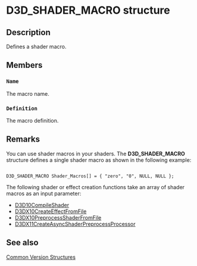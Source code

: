 # D3D_SHADER_MACRO structure

## Description

Defines a shader macro.

## Members

### `Name`

The macro name.

### `Definition`

The macro definition.

## Remarks

You can use shader macros in your shaders. The **D3D_SHADER_MACRO** structure defines a single shader macro as shown in the following example:

```

D3D_SHADER_MACRO Shader_Macros[] = { "zero", "0", NULL, NULL };

```

The following shader or effect creation functions take an array of shader macros as an input parameter:

* [D3D10CompileShader](https://learn.microsoft.com/windows/desktop/api/d3d10shader/nf-d3d10shader-d3d10compileshader)
* [D3DX10CreateEffectFromFile](https://learn.microsoft.com/windows/desktop/direct3d10/d3dx10createeffectfromfile)
* [D3DX10PreprocessShaderFromFile](https://learn.microsoft.com/windows/desktop/direct3d10/d3dx10preprocessshaderfromfile)
* [D3DX11CreateAsyncShaderPreprocessProcessor](https://learn.microsoft.com/windows/desktop/direct3d11/d3dx11createasyncshaderpreprocessprocessor)

## See also

[Common Version Structures](https://learn.microsoft.com/windows/desktop/direct3d11/d3d11-graphics-reference-d3d11-common-structures)